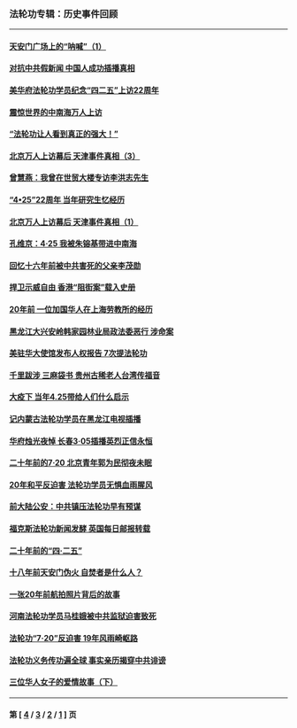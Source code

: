 ### 法轮功专辑：历史事件回顾
---
#### [天安门广场上的“呐喊”（1）](../../pages/nf5793/n13105277.md?08130430) 
#### [对抗中共假新闻 中国人成功插播真相](../../pages/nf5793/n12910618.md?08130430) 
#### [美华府法轮功学员纪念“四二五”上访22周年](../../pages/nf5793/n12904445.md?08130430) 
#### [震惊世界的中南海万人上访](../../pages/nf5793/n12903976.md?08130430) 
#### [“法轮功让人看到真正的强大！”](../../pages/nf5793/n12903195.md?08130430) 
#### [北京万人上访幕后 天津事件真相（3）](../../pages/nf5793/n12902807.md?08130430) 
#### [曾慧燕：我曾在世贸大楼专访李洪志先生](../../pages/nf5793/n12898729.md?08130430) 
#### [“4•25”22周年 当年研究生忆经历](../../pages/nf5793/n12894152.md?08130430) 
#### [北京万人上访幕后 天津事件真相（1）](../../pages/nf5793/n12885174.md?08130430) 
#### [孔维京：4·25 我被朱镕基带进中南海](../../pages/nf5793/n12864987.md?08130430) 
#### [回忆十六年前被中共害死的父亲李茂勋](../../pages/nf5793/n12880270.md?08130430) 
#### [捍卫示威自由 香港“阻街案”载入史册](../../pages/nf5793/n12811245.md?08130430) 
#### [20年前 一位加国华人在上海劳教所的经历](../../pages/nf5793/n12707932.md?08130430) 
#### [黑龙江大兴安岭韩家园林业局政法委恶行 涉命案](../../pages/nf5793/n12622815.md?08130430) 
#### [美驻华大使馆发布人权报告 7次提法轮功](../../pages/nf5793/n12520541.md?08130430) 
#### [千里跋涉 三麻袋书 贵州古稀老人台湾传福音](../../pages/nf5793/n12198750.md?08130430) 
#### [大疫下 当年4.25带给人们什么启示](../../pages/nf5793/n12058565.md?08130430) 
#### [记内蒙古法轮功学员在黑龙江电视插播](../../pages/nf5793/n11699194.md?08130430) 
#### [华府烛光夜悼 长春3·05插播英烈正信永恒](../../pages/nf5793/n11397432.md?08130430) 
#### [二十年前的7·20 北京青年郭为民彻夜未眠](../../pages/nf5793/n11354195.md?08130430) 
#### [20年和平反迫害 法轮功学员无惧血雨腥风](../../pages/nf5793/n11348279.md?08130430) 
#### [前大陆公安：中共镇压法轮功早有预谋](../../pages/nf5793/n11352168.md?08130430) 
#### [福克斯法轮功新闻发酵  英国每日邮报转载](../../pages/nf5793/n11285952.md?08130430) 
#### [二十年前的“四·二五”](../../pages/nf5793/n11207639.md?08130430) 
#### [十八年前天安门伪火 自焚者是什么人？](../../pages/nf5793/n10996556.md?08130430) 
#### [一张20年前航拍照片背后的故事](../../pages/nf5793/n10693797.md?08130430) 
#### [河南法轮功学员马桂娥被中共监狱迫害致死](../../pages/nf5793/n10684974.md?08130430) 
#### [法轮功“7‧20”反迫害 19年风雨崎岖路](../../pages/nf5793/n10570834.md?08130430) 
#### [法轮功义务传功遍全球 事实亲历揭穿中共诽谤](../../pages/nf5793/n10581061.md?08130430) 
#### [三位华人女子的爱情故事（下）](../../pages/nf5793/n10435541.md?08130430) 

---
#### 第 [ [4](./4.md?08130430) / [3](./3.md?08130430) / [2](./2.md?08130430) / [1](./1.md?08130430) ] 页

